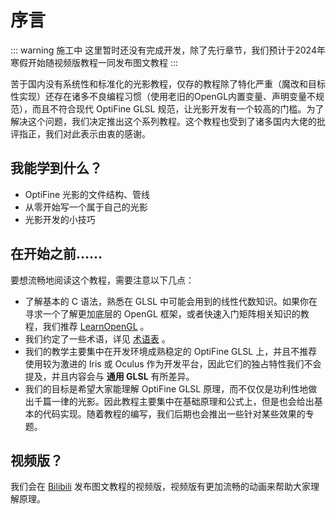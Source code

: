 # 序言

::: warning 施工中
这里暂时还没有完成开发，除了先行章节，我们预计于2024年寒假开始随视频版教程一同发布图文教程
:::

苦于国内没有系统性和标准化的光影教程，仅存的教程除了特化严重（魔改和目标性实现）还存在诸多不良编程习惯（使用老旧的OpenGL内置变量、声明变量不规范），而且不符合现代 OptiFine GLSL 规范，让光影开发有一个较高的门槛。为了解决这个问题，我们决定推出这个系列教程。这个教程也受到了诸多国内大佬的批评指正，我们对此表示由衷的感谢。

## 我能学到什么？

- OptiFine 光影的文件结构、管线
- 从零开始写一个属于自己的光影
- 光影开发的小技巧

## 在开始之前……

要想流畅地阅读这个教程，需要注意以下几点：

- 了解基本的 C 语法，熟悉在 GLSL 中可能会用到的线性代数知识。如果你在寻求一个了解更加底层的 OpenGL 框架，或者快速入门矩阵相关知识的教程，我们推荐 [LearnOpenGL](https://learnopengl-cn.github.io/01%20Getting%20started/07%20Transformations/) 。
- 我们约定了一些术语，详见 [术语表](../science/terms.md) 。
- 我们的教学主要集中在开发环境成熟稳定的 OptiFine GLSL 上，并且不推荐使用较为激进的 Iris 或 Oculus 作为开发平台，因此它们的独占特性我们不会提及，并且内容会与 **通用 GLSL** 有所差异。
- 我们的目标是希望大家能理解 OptiFine GLSL 原理，而不仅仅是功利性地做出千篇一律的光影。因此教程主要集中在基础原理和公式上，但是也会给出基本的代码实现。随着教程的编写，我们后期也会推出一些针对某些效果的专题。

## 视频版？

我们会在 [Bilibili](https://space.bilibili.com/480528388) 发布图文教程的视频版，视频版有更加流畅的动画来帮助大家理解原理。